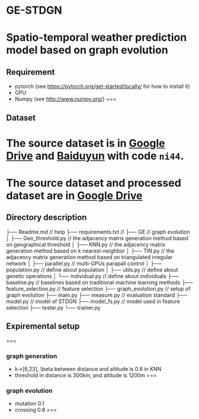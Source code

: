 # GE-STDGN
 Spatio-temporal weather prediction model based on graph evolution
===
## Requirement
* pytorch (see https://pytorch.org/get-started/locally/ for how to install it)
* GPU
* Numpy (see http://www.numpy.org/)
===
## Dataset
The source dataset is in [Google Drive](https://drive.google.com/file/d/1R6hS5VAgjJQ_wu8i5qoLjIxY0BG7RD1L/view) and [Baiduyun](https://drive.google.com/file/d/1R6hS5VAgjJQ_wu8i5qoLjIxY0BG7RD1L/view) with code `ni44`.
===
The source dataset and processed dataset are in [Google Drive](https://drive.google.com/drive/folders/1dWsPYqnkNcZi4s4WDTDAnOI359Lot2YE?usp=sharing)
===

## Directory description

├── Readme.md                   // help
├── requirements.txt            // 
├── GE                          // graph evolution
│   ├── Geo_threshold.py        // the adjacency matrix generation method based on geographical threshold
│   ├── KNN.py                  // the adjacency matrix generation method based on k nearest-neighbor 
│   ├── TIN.py                  // the adjacency matrix generation method based on triangulated irregular network
│   ├── parallel.py             // multi-GPUs parapall control
│   ├── population.py           // define about population
│   ├── utils.py                // define about genetic operations
│   └── individual.py           // define about individuals
├── baseline.py                 // baselines based on traditional machine learning methods
├── feature_selection.py        // feature selection
├── graph_evolution.py          // setup of graph evolution
├── main.py
├── measure.py                  // evaluation standard
├── model.py                    // model of STDGN
├── model_fs.py                 // model used in feature selection
├── tester.py
└── trainer.py

## Expiremental setup
===
### graph generation
* k->[6,23], \beta between distance and altitude is 0.8 in KNN
* threshold in distance is 300km, and altitude is 1200m
===
### graph evolution 
* mutation 0.1
* crossing 0.8
===

 
